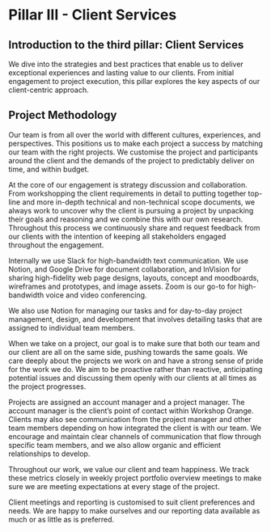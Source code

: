 # Pillar III - Client Services

## Introduction to the third pillar: Client Services

We dive into the strategies and best practices that enable us to deliver exceptional experiences and lasting value to our clients. From initial engagement to project execution, this pillar explores the key aspects of our client-centric approach.

## Project Methodology

Our team is from all over the world with different cultures, experiences, and perspectives. This positions us to make each project a success by matching our team with the right projects. We customise the project and participants around the client and the demands of the project to predictably deliver on time, and within budget.

At the core of our engagement is strategy discussion and collaboration. From workshopping the client requirements in detail to putting together top-line and more in-depth technical and non-technical scope documents, we always work to uncover why the client is pursuing a project by unpacking their goals and reasoning and we combine this with our own research. Throughout this process we continuously share and request feedback from our clients with the intention of keeping all stakeholders engaged throughout the engagement.

Internally we use Slack for high-bandwidth text communication. We use Notion, and Google Drive for document collaboration, and InVision for sharing high-fidelity web page designs, layouts, concept and moodboards, wireframes and prototypes, and image assets. Zoom is our go-to for high-bandwidth voice and video conferencing.

We also use Notion for managing our tasks and for day-to-day project management, design, and development that involves detailing tasks that are assigned to individual team members.

When we take on a project, our goal is to make sure that both our team and our client are all on the same side, pushing towards the same goals. We care deeply about the projects we work on and have a strong sense of pride for the work we do. We aim to be proactive rather than reactive, anticipating potential issues and discussing them openly with our clients at all times as the project progresses.

Projects are assigned an account manager and a project manager. The account manager is the client’s point of contact within Workshop Orange. Clients may also see communication from the project manager and other team members depending on how integrated the client is with our team. We encourage and maintain clear channels of communication that flow through specific team members, and we also allow organic and efficient relationships to develop.

Throughout our work, we value our client and team happiness. We track these metrics closely in weekly project portfolio overview meetings to make sure we are meeting expectations at every stage of the project.

Client meetings and reporting is customised to suit client preferences and needs. We are happy to make ourselves and our reporting data available as much or as little as is preferred.